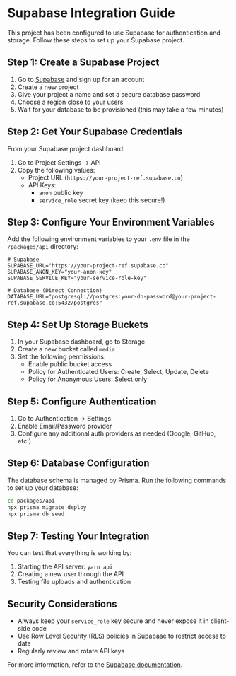 # Supabase Integration Guide

This project has been configured to use Supabase for authentication and storage. Follow these steps to set up your Supabase project.

## Step 1: Create a Supabase Project

1. Go to [Supabase](https://supabase.com/) and sign up for an account
2. Create a new project
3. Give your project a name and set a secure database password
4. Choose a region close to your users
5. Wait for your database to be provisioned (this may take a few minutes)

## Step 2: Get Your Supabase Credentials

From your Supabase project dashboard:

1. Go to Project Settings -> API
2. Copy the following values:
   - Project URL (`https://your-project-ref.supabase.co`)
   - API Keys:
     - `anon` public key
     - `service_role` secret key (keep this secure!)

## Step 3: Configure Your Environment Variables

Add the following environment variables to your `.env` file in the `/packages/api` directory:

```
# Supabase
SUPABASE_URL="https://your-project-ref.supabase.co"
SUPABASE_ANON_KEY="your-anon-key"
SUPABASE_SERVICE_KEY="your-service-role-key"

# Database (Direct Connection)
DATABASE_URL="postgresql://postgres:your-db-password@your-project-ref.supabase.co:5432/postgres"
```

## Step 4: Set Up Storage Buckets

1. In your Supabase dashboard, go to Storage
2. Create a new bucket called `media`
3. Set the following permissions:
   - Enable public bucket access
   - Policy for Authenticated Users: Create, Select, Update, Delete
   - Policy for Anonymous Users: Select only

## Step 5: Configure Authentication

1. Go to Authentication -> Settings
2. Enable Email/Password provider
3. Configure any additional auth providers as needed (Google, GitHub, etc.)

## Step 6: Database Configuration

The database schema is managed by Prisma. Run the following commands to set up your database:

```bash
cd packages/api
npx prisma migrate deploy
npx prisma db seed
```

## Step 7: Testing Your Integration

You can test that everything is working by:

1. Starting the API server: `yarn api`
2. Creating a new user through the API
3. Testing file uploads and authentication

## Security Considerations

- Always keep your `service_role` key secure and never expose it in client-side code
- Use Row Level Security (RLS) policies in Supabase to restrict access to data
- Regularly review and rotate API keys

For more information, refer to the [Supabase documentation](https://supabase.io/docs).

